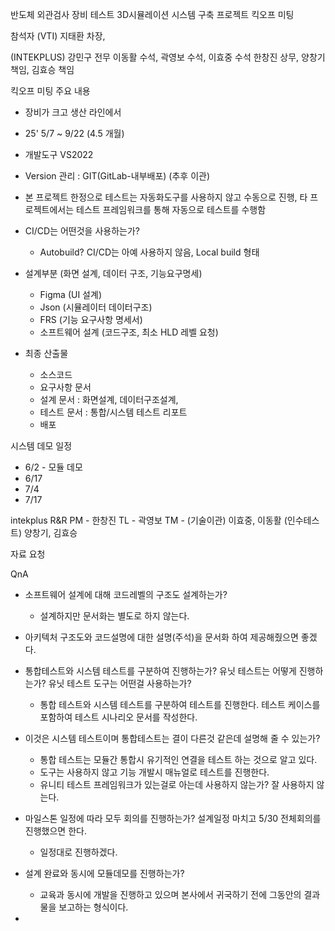 반도체 외관검사 장비 테스트 3D시뮬레이션 시스템 구축 프로젝트 킥오프 미팅

참석자
(VTI)
지태환 차장, 


(INTEKPLUS)
강민구 전무
이동활 수석, 곽영보 수석, 이효중 수석
한창진 상무, 양창기 책임, 김효승 책임

킥오프 미팅 주요 내용
- 장비가 크고 생산 라인에서 
- 25' 5/7 ~ 9/22 (4.5 개월)

- 개발도구 VS2022
- Version 관리 : GIT(GitLab-내부배포) (추후 이관)
- 본 프로젝트 한정으로 테스트는 자동화도구를 사용하지 않고 수동으로 진행, 타 프로젝트에서는 테스트 프레임워크를 통해 자동으로 테스트를 수행함
- CI/CD는 어떤것을 사용하는가?
	- Autobuild? CI/CD는 아예 사용하지 않음, Local build 형태
- 설계부분 (화면 설계, 데이터 구조, 기능요구명세)
	- Figma (UI 설계)
	- Json (시뮬레이터 데이터구조)
	- FRS (기능 요구사항 명세서)
	- 소프트웨어 설계 (코드구조, 최소 HLD 레벨 요청)
- 최종 산출물
	- 소스코드
	- 요구사항 문서
	- 설계 문서 : 화면설계, 데이터구조설계, 
	- 테스트 문서 : 통합/시스템 테스트 리포트
	- 배포

시스템 데모 일정
- 6/2 - 모듈 데모
- 6/17
- 7/4
- 7/17

intekplus R&R
PM - 한창진
TL - 곽영보
TM - (기술이관) 이효중, 이동활
(인수테스트) 양창기, 김효승

자료 요청

QnA
- 소프트웨어 설계에 대해 코드레벨의 구조도 설계하는가?
	- 설계하지만 문서화는 별도로 하지 않는다.
- 아키텍처 구조도와 코드설명에 대한 설명(주석)을 문서화 하여 제공해줬으면 좋겠다.

- 통합테스트와 시스템 테스트를 구분하여 진행하는가? 유닛 테스트는 어떻게 진행하는가? 유닛 테스트 도구는 어떤걸 사용하는가?
	- 통합 테스트와 시스템 테스트를 구분하여 테스트를 진행한다. 테스트 케이스를 포함하여 테스트 시나리오 문서를 작성한다.
- 이것은 시스템 테스트이며 통합테스트는 결이 다른것 같은데 설명해 줄 수 있는가?
	- 통합 테스트는 모듈간 통합시 유기적인 연결을 테스트 하는 것으로 알고 있다.
	- 도구는 사용하지 않고 기능 개발시 매뉴얼로 테스트를 진행한다.
	- 유니티 테스트 프레임워크가 있는걸로 아는데 사용하지 않는가? 잘 사용하지 않는다.
- 마일스톤 일정에 따라 모두 회의를 진행하는가? 설계일정 마치고 5/30 전체회의를 진행했으면 한다.
	- 일정대로 진행하겠다.

- 설계 완료와 동시에 모듈데모를 진행하는가?
	- 교육과 동시에 개발을 진행하고 있으며 본사에서 귀국하기 전에 그동안의 결과물을 보고하는 형식이다.
- 